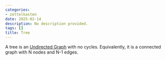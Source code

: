 ```yaml
---
categories:
- zettelkasten
date: 2025-02-14
description: No description provided.
tags: []
title: Tree
---
```


A tree is an [Undirected Graph](Undirected%20Graph.md) with no cycles. Equivalently, it is a connected graph with N nodes and N-1 edges.

